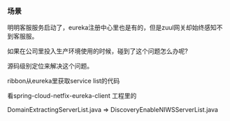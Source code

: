 ### 场景

明明客服服务启动了，eureka注册中心里也是有的，但是zuul网关却始终感知不到客服服。

如果在公司里投入生产环境使用的时候，碰到了这个问题怎么办呢?

源码级别定位来解决这个问题。

ribbon从eureka里获取service list的代码

看spring-cloud-netfix-eureka-client 工程里的

DomainExtractingServerList.java => DiscoveryEnableNIWSServerList.java